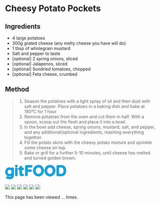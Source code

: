 # Cheesy Potato Pockets

## Ingredients

- 4 large potatoes
- 300g grated cheese (any melty cheese you have will do)
- 1 tbsp of wholegrain mustard
- Salt and pepper to taste
- [optional] 2 spring onions, sliced
- [optional] Jalapenos, sliced
- [optional] Sundried tomatoes, chopped
- [optional] Feta cheese, crumbed

## Method

> 1. Season the potatoes with a light spray of oil and then dust with salt and pepper. Place potatoes in a baking dish and bake at 180°C for 1 hour
> 1. Remove potatoes from the oven and cut them in half. With a spoon, scoop out the flesh and place it into a bowl.
> 1. In the bowl add cheese, spring onions, mustard, salt, and pepper, and any additional/optional ingredients, mashing everything together.
> 1. Fill the potato skins with the cheesy potato mixture and sprinkle some cheese on top.
> 1. Bake or grill for a further 5-10 minutes, until cheese has melted and turned golden brown.

<img src="../images/logo_sm.png" width="40%" />

<img src="https://img.shields.io/badge/aussie-blue.svg" /> <img src="https://img.shields.io/badge/baked-blue.svg" /> <img src="https://img.shields.io/badge/cheesey-blue.svg" /> <img src="https://img.shields.io/badge/potato-blue.svg" /> <img src="https://img.shields.io/badge/sides-blue.svg" /> <img src="https://img.shields.io/badge/vegetarian-blue.svg" /> 

<p>This page has been viewed <span id="counter">...</span> times.</p>

<script src="/assets/js/pageviews.js"></script>